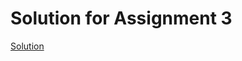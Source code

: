 # Solution for Assignment 3
[Solution](https://github.com/weilincheng/remote-assignments/blob/main/Week-2/Assignment-3/solution.js)
